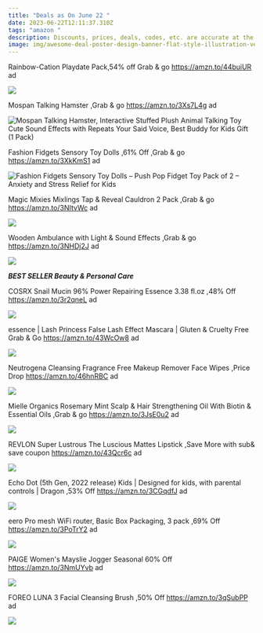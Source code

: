 ```yaml
---
title: "Deals as On June 22 "
date: 2023-06-22T12:11:37.310Z
tags: "amazon "
description: Discounts, prices, deals, codes, etc. are accurate at the time posted only.
image: img/awesome-deal-poster-design-banner-flat-style-illustration-vector.jpg
---
```

Rainbow-Cation Playdate Pack,54% off Grab & go https://amzn.to/44buiUR ad

![](https://m.media-amazon.com/images/I/81qH+lNEPUL._AC_SL1500_.jpg)

Mospan Talking Hamster ,Grab & go https://amzn.to/3Xs7L4g ad

![Mospan Talking Hamster, Interactive Stuffed Plush Animal Talking Toy Cute Sound Effects with Repeats Your Said Voice, Best Buddy for Kids Gift (1 Pack)](https://m.media-amazon.com/images/I/71vJPVsG0IL.__AC_SX300_SY300_QL70_FMwebp_.jpg)

<!--StartFragment-->

Fashion Fidgets Sensory Toy Dolls ,61% Off ,Grab & go https://amzn.to/3XkKmS1 ad

![Fashion Fidgets Sensory Toy Dolls – Push Pop Fidget Toy Pack of 2 – Anxiety and Stress Relief for Kids](https://m.media-amazon.com/images/I/81tBcK9a3tL._AC_UL320_.jpg)

Magic Mixies Mixlings Tap & Reveal Cauldron 2 Pack ,Grab & go https://amzn.to/3NItvWc ad

![](https://m.media-amazon.com/images/I/61iDVw66zeL._AC_SL1500_.jpg)

Wooden Ambulance with Light & Sound Effects ,Grab & go https://amzn.to/3NHDj2J ad

![](https://m.media-amazon.com/images/I/81wsfIp6rxL._AC_SL1500_.jpg)

***BEST SELLER  Beauty & Personal Care***

COSRX Snail Mucin 96% Power Repairing Essence 3.38 fl.oz ,48% Off https://amzn.to/3r2qneL ad

![](https://m.media-amazon.com/images/I/51IF5kpotSL._SL1500_.jpg)

essence | Lash Princess False Lash Effect Mascara | Gluten & Cruelty Free Grab & Go https://amzn.to/43WcOw8 ad

![](https://m.media-amazon.com/images/I/81Leh4n3IxL._SL1500_.jpg)

Neutrogena Cleansing Fragrance Free Makeup Remover Face Wipes ,Price Drop https://amzn.to/46hnRBC ad

![](https://m.media-amazon.com/images/I/71PXjjbQCzL._SL1500_.jpg)

Mielle Organics Rosemary Mint Scalp & Hair Strengthening Oil With Biotin & Essential Oils ,Grab & go https://amzn.to/3JsE0u2 ad

![](https://m.media-amazon.com/images/I/61ijcIHUbbL._SL1500_.jpg)

REVLON Super Lustrous The Luscious Mattes Lipstick ,Save More with sub& save coupon https://amzn.to/43Qcr6c ad

![](https://m.media-amazon.com/images/I/91aqSz9JmjL._SL1500_.jpg)

Echo Dot (5th Gen, 2022 release) Kids | Designed for kids, with parental controls | Dragon ,53% Off https://amzn.to/3CGqdfJ ad

![](https://m.media-amazon.com/images/I/71o6p+xF5aL._AC_SL1000_.jpg)

eero Pro mesh WiFi router, Basic Box Packaging, 3 pack ,69% Off https://amzn.to/3PoTrY2 ad

![](https://m.media-amazon.com/images/I/41K+74+lQqL._SL1500_.jpg)

PAIGE Women's Mayslie Jogger Seasonal 60% Off https://amzn.to/3NmUYvb ad

![](https://m.media-amazon.com/images/I/41EzbPcP4zL._AC_UX522_.jpg)

FOREO LUNA 3 Facial Cleansing Brush ,50% Off https://amzn.to/3qSubPP ad

![](https://m.media-amazon.com/images/I/71Mss8ENgML._SL1500_.jpg)

<!--EndFragment-->